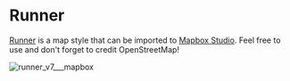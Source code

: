 # Runner

[Runner](https://api.mapbox.com/styles/v1/grafa/ciof7kbzs002mahnm9ju6qjn0.html?fresh=true&title=true&access_token=pk.eyJ1IjoiZ3JhZmEiLCJhIjoiZjk3Mjk2YWYzZTNlYjM3ODdlNzJlOWJlM2VjZGI0ZDEifQ.OTT9oT7CqAc9vZsnJLT51Q#12.02/43.7170/7.3316) is a map style that can be imported to [Mapbox Studio](https://www.mapbox.com/studio/). Feel free to use and don't forget to credit OpenStreetMap!

![runner_v7___mapbox](https://cloud.githubusercontent.com/assets/134753/18568064/04344f24-7b50-11e6-8826-acc5c3810e1e.png)